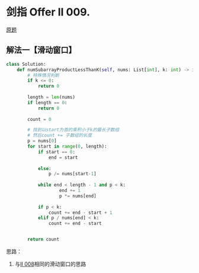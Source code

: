 # 剑指 Offer II 009. 

[原题](https://leetcode.cn/problems/ZVAVXX/description/?favorite=e8X3pBZi)

## 解法一【滑动窗口】

```python title="滑动窗口"
class Solution:
    def numSubarrayProductLessThanK(self, nums: List[int], k: int) -> int:
        # 特殊情况判断
        if k <= 0:
            return 0
        
        length = len(nums)
        if length == 0:
            return 0
        
        count = 0

        # 找到以start为首的乘积小于k的最长子数组
        # 然后count += 子数组的长度
        p = nums[0]
        for start in range(0, length):
            if start == 0:
                end = start
                
            else:
                p /= nums[start-1]
            
            while end < length - 1 and p < k:
                    end += 1
                    p *= nums[end]
            
            if p < k:
                count += end - start + 1
            elif p / nums[end] < k:
                count += end - start


        return count
```

思路：

1. 与[II 008](II008_shortest_sum_geq_target.md)相同的滑动窗口的思路

